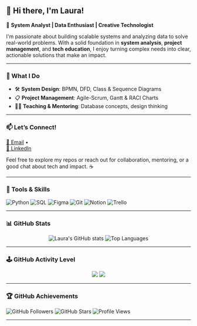 
## 👋 Hi there, I'm Laura!

🎯 **System Analyst | Data Enthusiast | Creative Technologist**

I'm passionate about building scalable systems and analyzing data to solve real-world problems. With a solid foundation in **system analysis**, **project management**, and **tech education**, I enjoy turning complex needs into clear, actionable solutions that make an impact.

---

### 🧠 What I Do
- 🛠️ **System Design**: BPMN, DFD, Class & Sequence Diagrams  
- 📋 **Project Management**: Agile-Scrum, Gantt & RACI Charts  
- 👩‍🏫 **Teaching & Mentoring**: Database concepts, design thinking  

---
<!-- 
### 🚀 Featured Projects
- **SmartBizz** – Platform for urban economic inclusion  
- **SPARRING App** – Matchmaking AI for collaborative learning  
- **Inventory System** – Role-based access & anomaly detection  

---

### 🌱 Currently Exploring
- ⚛️ React + Tailwind for modern UI/UX  
- 🤖 AI & AR for cultural preservation  
- 📚 Adaptive learning platforms & inclusive technology  

---

### 💡 Fun Fact
I love combining creativity with logic—whether designing **Powerpuff Girls-style illustrations** or structuring **complex system workflows**.

--- -->

### 📫 Let’s Connect!
[📧 Email](mailto:laurafebi02@gmail.com) •  
[💼 LinkedIn](https://www.linkedin.com/in/laurafbind)

Feel free to explore my repos or reach out for collaboration, mentoring, or a good chat about tech and impact. ☕

---

### 🧰 Tools & Skills

![Python](https://img.shields.io/badge/Python-3670A0?style=for-the-badge&logo=python&logoColor=white)
![SQL](https://img.shields.io/badge/SQL-025E8C?style=for-the-badge&logo=postgresql&logoColor=white)
![Figma](https://img.shields.io/badge/Figma-F24E1E?style=for-the-badge&logo=figma&logoColor=white)
![Git](https://img.shields.io/badge/Git-F05032?style=for-the-badge&logo=git&logoColor=white)
![Notion](https://img.shields.io/badge/Notion-000000?style=for-the-badge&logo=notion&logoColor=white)
![Trello](https://img.shields.io/badge/Trello-0052CC?style=for-the-badge&logo=trello&logoColor=white)

---

### 📊 GitHub Stats

<p align="center">
  <img src="https://github-readme-stats.vercel.app/api?username=laurafbind&show_icons=true&theme=radical" alt="Laura's GitHub stats" />
  <img src="https://github-readme-stats.vercel.app/api/top-langs/?username=laurafbind&layout=compact&theme=radical" alt="Top Languages" />
</p>

---

### 🕹️ GitHub Activity Level

<p align="center">
  <img src="https://github-profile-summary-cards.vercel.app/api/cards/profile-details?username=laurafbind&theme=tokyonight" />
  <img src="https://github-readme-streak-stats.herokuapp.com/?user=laurafbind&theme=radical" />
</p>

---

<!-- ### 🧩 Level Up Progress

<p align="center">
  <img src="https://progress-bar.dev/80/?title=System%20Design&width=200&color=ffca28" />
  <img src="https://progress-bar.dev/70/?title=Project%20Management&width=200&color=f57f17" />
  <img src="https://progress-bar.dev/85/?title=Teaching&width=200&color=42a5f5" />
</p>

--- -->

### 🏆 GitHub Achievements

![GitHub Followers](https://img.shields.io/github/followers/laurafbind?label=Followers&style=social)
![GitHub Stars](https://img.shields.io/github/stars/laurafbind?label=Stars&style=social)
![Profile Views](https://komarev.com/ghpvc/?username=laurafbind&color=blueviolet)

---

